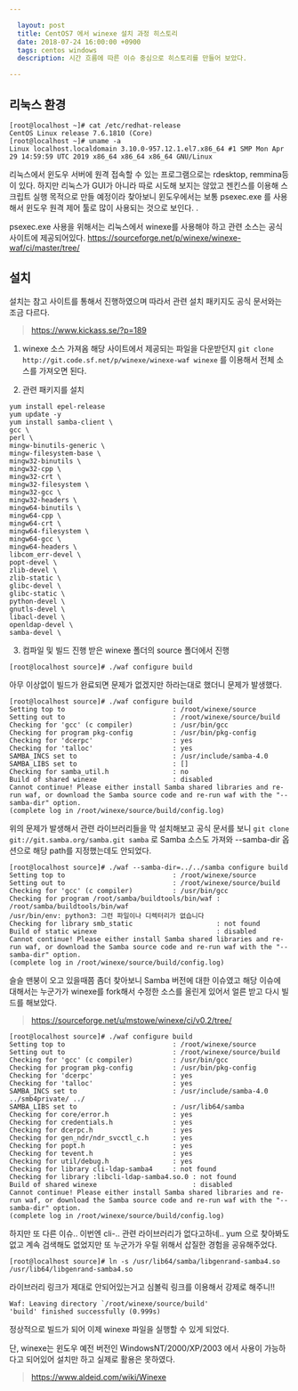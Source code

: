 ```yaml
---

  layout: post
  title: CentOS7 에서 winexe 설치 과정 히스토리
  date: 2018-07-24 16:00:00 +0900
  tags: centos windows
  description: 시간 흐름에 따른 이슈 중심으로 히스토리를 만들어 보았다. 

---
```


## 리눅스 환경

```
[root@localhost ~]# cat /etc/redhat-release
CentOS Linux release 7.6.1810 (Core)
[root@localhost ~]# uname -a
Linux localhost.localdomain 3.10.0-957.12.1.el7.x86_64 #1 SMP Mon Apr 29 14:59:59 UTC 2019 x86_64 x86_64 x86_64 GNU/Linux
```

리눅스에서 윈도우 서버에 원격 접속할 수 있는 프로그램으로는 rdesktop, remmina등이 있다. 하지만 리눅스가 GUI가 아니라 따로 시도해 보지는 않았고
젠킨스를 이용해 스크립트 실행 목적으로 만들 예정이라 찾아보니 윈도우에서는 보통 psexec.exe 를 사용해서 윈도우 원격 제어 툴로 많이 사용되는 것으로 보인다. .

psexec.exe 사용을 위해서는 리눅스에서 winexe를 사용해야 하고 관련 소스는 공식 사이트에 제공되어있다.
https://sourceforge.net/p/winexe/winexe-waf/ci/master/tree/

## 설치

설치는 참고 사이트를 통해서 진행하였으며 따라서 관련 설치 패키지도 공식 문서와는 조금 다르다. 
> https://www.kickass.se/?p=189 


1. winexe 소스 가져옴
해당 사이트에서 제공되는 파일을 다운받던지 `git clone http://git.code.sf.net/p/winexe/winexe-waf winexe` 를 이용해서 전체 소스를 가져오면 된다.

2. 관련 패키지를 설치
```
yum install epel-release
yum update -y
yum install samba-client \
gcc \
perl \
mingw-binutils-generic \
mingw-filesystem-base \
mingw32-binutils \
mingw32-cpp \
mingw32-crt \
mingw32-filesystem \
mingw32-gcc \
mingw32-headers \
mingw64-binutils \
mingw64-cpp \
mingw64-crt \
mingw64-filesystem \
mingw64-gcc \
mingw64-headers \
libcom_err-devel \
popt-devel \
zlib-devel \
zlib-static \
glibc-devel \
glibc-static \
python-devel \
gnutls-devel \
libacl-devel \
openldap-devel \
samba-devel \
```

3. 컴파일 및 빌드 진행
받은 winexe 폴더의 source 폴더에서 진행
```
[root@localhost source]# ./waf configure build
```

아무 이상없이 빌드가 완료되면 문제가 없겠지만 하라는대로 했더니 문제가 발생했다. 

```
[root@localhost source]# ./waf configure build
Setting top to                           : /root/winexe/source
Setting out to                           : /root/winexe/source/build
Checking for 'gcc' (c compiler)          : /usr/bin/gcc
Checking for program pkg-config          : /usr/bin/pkg-config
Checking for 'dcerpc'                    : yes
Checking for 'talloc'                    : yes
SAMBA_INCS set to                        : /usr/include/samba-4.0
SAMBA_LIBS set to                        : []
Checking for samba_util.h                : no
Build of shared winexe                   : disabled
Cannot continue! Please either install Samba shared libraries and re-run waf, or download the Samba source code and re-run waf with the "--samba-dir" option.
(complete log in /root/winexe/source/build/config.log)
```

위의 문제가 발생해서 관련 라이브러리들을 막 설치해보고 공식 문서를 보니 `git clone git://git.samba.org/samba.git samba` 로 Samba 소스도 가져와
--samba-dir 옵션으로 해당 path를 지정했는데도 안되었다.

```
[root@localhost source]# ./waf --samba-dir=../../samba configure build
Setting top to                           : /root/winexe/source
Setting out to                           : /root/winexe/source/build
Checking for 'gcc' (c compiler)          : /usr/bin/gcc
Checking for program /root/samba/buildtools/bin/waf : /root/samba/buildtools/bin/waf
/usr/bin/env: python3: 그런 파일이나 디렉터리가 없습니다
Checking for library smb_static                     : not found
Build of static winexe                              : disabled
Cannot continue! Please either install Samba shared libraries and re-run waf, or download the Samba source code and re-run waf with the "--samba-dir" option.
(complete log in /root/winexe/source/build/config.log)
```

슬슬 맨붕이 오고 있을때쯤 좀더 찾아보니 Samba 버전에 대한 이슈였고 해당 이슈에 대해서는 누군가가 winexe를 fork해서 수정한 소스를 올린게 있어서
얼른 받고 다시 빌드를 해보았다.

> https://sourceforge.net/u/mstowe/winexe/ci/v0.2/tree/


```
[root@localhost source]# ./waf configure build
Setting top to                           : /root/winexe/source
Setting out to                           : /root/winexe/source/build
Checking for 'gcc' (c compiler)          : /usr/bin/gcc
Checking for program pkg-config          : /usr/bin/pkg-config
Checking for 'dcerpc'                    : yes
Checking for 'talloc'                    : yes
SAMBA_INCS set to                        : /usr/include/samba-4.0 ../smb4private/ ../
SAMBA_LIBS set to                        : /usr/lib64/samba
Checking for core/error.h                : yes
Checking for credentials.h               : yes
Checking for dcerpc.h                    : yes
Checking for gen_ndr/ndr_svcctl_c.h      : yes
Checking for popt.h                      : yes
Checking for tevent.h                    : yes
Checking for util/debug.h                : yes
Checking for library cli-ldap-samba4     : not found
Checking for library :libcli-ldap-samba4.so.0 : not found
Build of shared winexe                        : disabled
Cannot continue! Please either install Samba shared libraries and re-run waf, or download the Samba source code and re-run waf with the "--samba-dir" option.
(complete log in /root/winexe/source/build/config.log)
```

하지만 또 다른 이슈.. 이번엔 cli-.. 관련 라이브러리가 없다고하네.. yum 으로 찾아봐도 없고 계속 검색해도 없었지만 또 누군가가 우릴 위해서 삽질한 경험을 공유해주었다.

`[root@localhost source]# ln -s /usr/lib64/samba/libgenrand-samba4.so /usr/lib64/libgenrand-samba4.so`

라이브러리 링크가 제대로 안되어있는거고 심볼릭 링크를 이용해서 강제로 해주니!!

```
Waf: Leaving directory `/root/winexe/source/build'
'build' finished successfully (0.999s)
```

정상적으로 빌드가 되어 이제 winexe 파일을 실행할 수 있게 되었다.

단, winexe는 윈도우 예전 버전인 WindowsNT/2000/XP/2003 에서 사용이 가능하다고 되어있어 설치만 하고 실제로 활용은 못하였다.

> https://www.aldeid.com/wiki/Winexe




